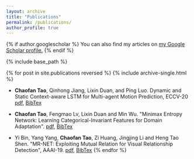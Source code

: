 ```yaml
---
layout: archive
title: "Publications"
permalink: /publications/
author_profile: true
---
```


{% if author.googlescholar %}
  You can also find my articles on <u><a href="{{author.googlescholar}}">my Google Scholar profile</a>.</u>
{% endif %}

{% include base_path %}

{% for post in site.publications reversed %}
  {% include archive-single.html %}
  * __Chaofan Tao__, Qinhong Jiang, Lixin Duan, and Ping Luo. Dynamic and Static Context-aware LSTM for Multi-agent Motion Prediction, ECCV-20 [pdf](https://arxiv.org/abs/2008.00777), [BibTex](https://scholar.googleusercontent.com/scholar.bib?q=info:daaZIYrCg00J:scholar.google.com/&output=citation&scisdr=CgWs7p_JEJHk-d5mvkQ:AAGBfm0AAAAAXyljpkQjUtDLkEZlWo_FyDwwTL9YyEty&scisig=AAGBfm0AAAAAXyljpmMMgyt2z7y34eUZ10bm1jkPX9Fs&scisf=4&ct=citation&cd=-1&hl=en)
  
  * __Chaofan Tao__, Fengmao Lv, Lixin Duan and Min Wu. "Minimax Entropy Network: Learning Categorical-Invariant Features for Domain Adaptation". [pdf](https://arxiv.org/abs/1904.09601), [BibTex](https://scholar.googleusercontent.com/scholar.bib?q=info:vBInyJ8BmXsJ:scholar.google.com/&output=citation&scisdr=CgWs7p_JEJHk-d5mnfE:AAGBfm0AAAAAXyljhfExVmctgfos7fR41xFrk36mBFjF&scisig=AAGBfm0AAAAAXyljhcevKH-WXuz4REQi1HlQrVDWjdI5&scisf=4&ct=citation&cd=-1&hl=en)
  
  * Yi Bin, Yang Yang, __Chaofan Tao__, Zi Huang, Jingjing Li and Heng Tao Shen. "MR-NET: Exploiting Mutual Relation for Visual  Relationship Detection", AAAI-19. [pdf](https://www.aaai.org/ojs/index.php/AAAI/article/view/4819), [BibTex](https://scholar.googleusercontent.com/scholar.bib?q=info:ZLzYoKfyUigJ:scholar.google.com/&output=citation&scisdr=CgWs7p_JEJHk-d5mLrI:AAGBfm0AAAAAXyljNrIWJgcMRfm6mrszUAVr5efhYEV9&scisig=AAGBfm0AAAAAXyljNlipMK9hih45f_0CSqHJNCBfrPt1&scisf=4&ct=citation&cd=-1&hl=en)
{% endfor %}
